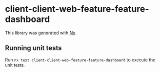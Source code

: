 # client-client-web-feature-feature-dashboard

This library was generated with [Nx](https://nx.dev).

## Running unit tests

Run `nx test client-client-web-feature-feature-dashboard` to execute the unit tests.
